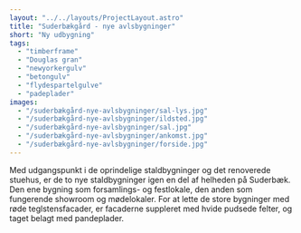 ```yaml
---
layout: "../../layouts/ProjectLayout.astro"
title: "Suderbækgård - nye avlsbygninger"
short: "Ny udbygning"
tags:
  - "timberframe"
  - "Douglas gran"
  - "newyorkergulv"
  - "betongulv"
  - "flydespartelgulve"
  - "padeplader"
images:
  - "/suderbækgård-nye-avlsbygninger/sal-lys.jpg"
  - "/suderbækgård-nye-avlsbygninger/ildsted.jpg"
  - "/suderbækgård-nye-avlsbygninger/sal.jpg"
  - "/suderbækgård-nye-avlsbygninger/ankomst.jpg"
  - "/suderbækgård-nye-avlsbygninger/forside.jpg"
---
```


Med udgangspunkt i de oprindelige staldbygninger og det renoverede stuehus, er de to nye staldbygninger igen en del af helheden på Suderbæk. Den ene bygning som forsamlings- og festlokale, den anden som fungerende showroom og mødelokaler. For at lette de store bygninger med røde teglstensfacader, er facaderne suppleret med hvide pudsede felter, og taget belagt med pandeplader.
